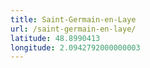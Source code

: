 ```yaml
---
title: Saint-Germain-en-Laye
url: /saint-germain-en-laye/
latitude: 48.8990413
longitude: 2.0942792000000003
---
```

